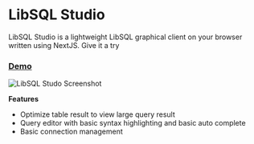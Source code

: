 # LibSQL Studio

LibSQL Studio is a lightweight LibSQL graphical client on your browser written using NextJS. Give it a try

[<h3>Demo</h3>](https://libsqlstudio.com/)

![LibSQL Studo Screenshot](https://github.com/invisal/libsql-web-viewer/assets/4539653/82014129-2ea3-4619-9287-2dc756baba6c)

**Features**

- Optimize table result to view large query result
- Query editor with basic syntax highlighting and basic auto complete
- Basic connection management
